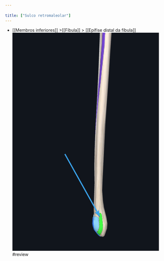 ```yaml
---

title: ["Sulco retromaleolar"]
---
```

+ [[Membros inferiores]] >[[Fíbula]] >  [[Epífise distal da fíbula]] 
![Pasted image 20210416155716.png](Pasted%20image%2020210416155716.png)#review 
